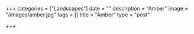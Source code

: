 +++
categories = ["Landscapes"]
date = ""
description = "Amber"
image = "/images/amber.jpg"
tags = []
title = "Amber"
type = "post"

+++
